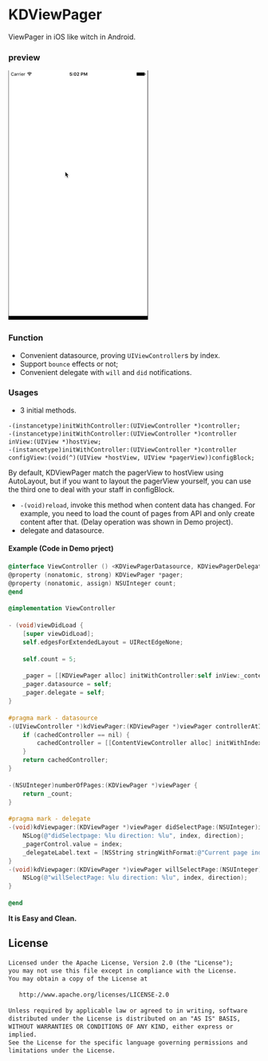 # KDViewPager
ViewPager in iOS like witch in Android.

### preview

![preview](./preview/preview.gif)

### Function

- Convenient datasource, proving `UIViewController`s by index.
- Support `bounce` effects or not;
- Convenient delegate with `will` and `did` notifications.

### Usages

- 3 initial methods.

```
-(instancetype)initWithController:(UIViewController *)controller;
-(instancetype)initWithController:(UIViewController *)controller inView:(UIView *)hostView;
-(instancetype)initWithController:(UIViewController *)controller configView:(void(^)(UIView *hostView, UIView *pagerView))configBlock;
```

By default, KDViewPager match the pagerView to hostView using AutoLayout, but if you want to layout the pagerView yourself, you can use the third one to deal with your staff in configBlock.

- `-(void)reload`, invoke this method when content data has changed. For example, you need to load the count of pages from API and only create content after that. (Delay operation was shown in Demo project).
- delegate and datasource.

#### Example (Code in Demo prject)


```objective-c
@interface ViewController () <KDViewPagerDatasource, KDViewPagerDelegate>
@property (nonatomic, strong) KDViewPager *pager;
@property (nonatomic, assign) NSUInteger count;
@end

@implementation ViewController

- (void)viewDidLoad {
	[super viewDidLoad];
	self.edgesForExtendedLayout = UIRectEdgeNone;
	
	self.count = 5;
	
	_pager = [[KDViewPager alloc] initWithController:self inView:_contentView];
	_pager.datasource = self;
	_pager.delegate = self;
}

#pragma mark - datasource
-(UIViewController *)kdViewPager:(KDViewPager *)viewPager controllerAtIndex:(NSUInteger)index cachedController:(UIViewController *)cachedController {
	if (cachedController == nil) {
		cachedController = [[ContentViewController alloc] initWithIndex:index];
	}
	return cachedController;
}

-(NSUInteger)numberOfPages:(KDViewPager *)viewPager {
	return _count;
}

#pragma mark - delegate
-(void)kdViewpager:(KDViewPager *)viewPager didSelectPage:(NSUInteger)index direction:(UIPageViewControllerNavigationDirection)direction {
	NSLog(@"didSelectpage: %lu direction: %lu", index, direction);
	_pagerControl.value = index;
	_delegateLabel.text = [NSString stringWithFormat:@"Current page index: %lu", index];
}
-(void)kdViewpager:(KDViewPager *)viewPager willSelectPage:(NSUInteger)index direction:(UIPageViewControllerNavigationDirection)direction {
	NSLog(@"willSelectPage: %lu direction: %lu", index, direction);
}

@end
```

**It is Easy and Clean.**

License
---

	Licensed under the Apache License, Version 2.0 (the "License");
	you may not use this file except in compliance with the License.
	You may obtain a copy of the License at

	   http://www.apache.org/licenses/LICENSE-2.0

	Unless required by applicable law or agreed to in writing, software
	distributed under the License is distributed on an "AS IS" BASIS,
	WITHOUT WARRANTIES OR CONDITIONS OF ANY KIND, either express or implied.
	See the License for the specific language governing permissions and
	limitations under the License.